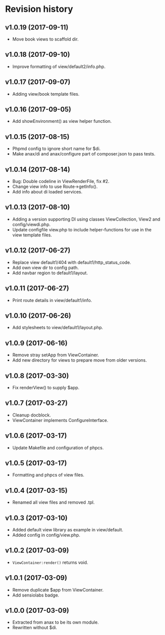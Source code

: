 Revision history
=================================


v1.0.19 (2017-09-11)
---------------------------------

* Move book views to scaffold dir.


v1.0.18 (2017-09-10)
---------------------------------

* Improve formatting of view/default2/info.php.


v1.0.17 (2017-09-07)
---------------------------------

* Adding view/book template files.


v1.0.16 (2017-09-05)
---------------------------------

* Add showEnvironment() as view helper function.


v1.0.15 (2017-08-15)
---------------------------------

* Phpmd config to ignore short name for $di.
* Make anax/di and anax/configure part of composer.json to pass tests.


v1.0.14 (2017-08-14)
---------------------------------

* Bug: Double codeline in ViewRenderFile, fix #2.
* Change view info to use Route->getInfo().
* Add info about di loaded services.


v1.0.13 (2017-08-10)
---------------------------------

* Adding a version supporting DI using classes ViewCollection, View2 and config/viewdi.php.
* Update configfile view.php to include helper-functions for use in the view template files.


v1.0.12 (2017-06-27)
---------------------------------

* Replace view default1/404 with default1/http_status_code.
* Add own view dir to config path.
* Add navbar region to default1/layout.


v1.0.11 (2017-06-27)
---------------------------------

* Print route details in view/default1/info.


v1.0.10 (2017-06-26)
---------------------------------

* Add stylesheets to view/default1/layout.php.


v1.0.9 (2017-06-16)
---------------------------------

* Remove stray setApp from ViewContainer.
* Add new directory for views to prepare move from older versions.


v1.0.8 (2017-03-30)
---------------------------------

* Fix renderView() to supply $app.


v1.0.7 (2017-03-27)
---------------------------------

* Cleanup docblock.
* ViewContainer implements ConfigureInterface.


v1.0.6 (2017-03-17)
---------------------------------

* Update Makefile and configuration of phpcs.


v1.0.5 (2017-03-17)
---------------------------------

* Formatting and phpcs of view files.


v1.0.4 (2017-03-15)
---------------------------------

* Renamed all view files and removed .tpl.


v1.0.3 (2017-03-10)
---------------------------------

* Added default view library as example in view/default.
* Added config in config/view.php.


v1.0.2 (2017-03-09)
---------------------------------

* `ViewContainer:render()` returns void.


v1.0.1 (2017-03-09)
---------------------------------

* Remove duplicate $app from ViewContainer.
* Add sensiolabs badge.


v1.0.0 (2017-03-09)
---------------------------------

* Extracted from anax to be its own module.
* Rewritten without $di.
